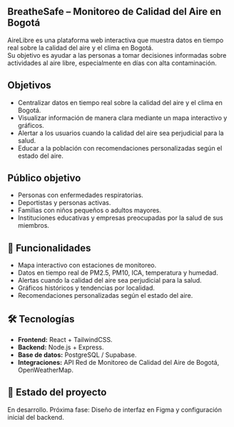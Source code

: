 ## BreatheSafe – Monitoreo de Calidad del Aire en Bogotá

AireLibre es una plataforma web interactiva que muestra datos en tiempo real sobre la calidad del aire y el clima en Bogotá.  
Su objetivo es ayudar a las personas a tomar decisiones informadas sobre actividades al aire libre, especialmente en días con alta contaminación.

## Objetivos
- Centralizar datos en tiempo real sobre la calidad del aire y el clima en Bogotá.
- Visualizar información de manera clara mediante un mapa interactivo y gráficos.
- Alertar a los usuarios cuando la calidad del aire sea perjudicial para la salud.
- Educar a la población con recomendaciones personalizadas según el estado del aire.

## Público objetivo
- Personas con enfermedades respiratorias.
- Deportistas y personas activas.
- Familias con niños pequeños o adultos mayores.
- Instituciones educativas y empresas preocupadas por la salud de sus miembros.


## 🚀 Funcionalidades
- Mapa interactivo con estaciones de monitoreo.
- Datos en tiempo real de PM2.5, PM10, ICA, temperatura y humedad.
- Alertas cuando la calidad del aire sea perjudicial para la salud.
- Gráficos históricos y tendencias por localidad.
- Recomendaciones personalizadas según el estado del aire.

## 🛠️ Tecnologías
- **Frontend:** React + TailwindCSS.
- **Backend:** Node.js + Express.
- **Base de datos:** PostgreSQL / Supabase.
- **Integraciones:** API Red de Monitoreo de Calidad del Aire de Bogotá, OpenWeatherMap.

## 📌 Estado del proyecto
En desarrollo. Próxima fase: Diseño de interfaz en Figma y configuración inicial del backend.